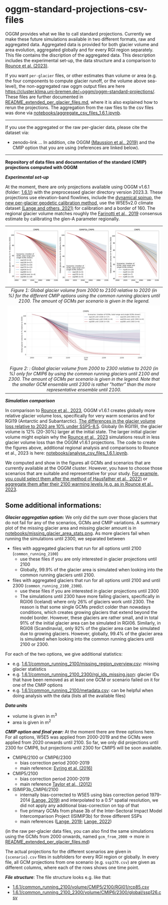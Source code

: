 # oggm-standard-projections-csv-files

OGGM provides what we like to call standard projections. Currently we make these future simulations available in two different formats, raw and aggregated data. Aggregated data is provided for both glacier volume and area evolution, aggregated globally and for every RGI region separately. This file contains the discription of the aggregated data. This description includes the experimental set-up, the data structure and a comparison to [Rounce et al. (2023)](https://doi.org/10.1126/science.abo1324).

If you want `per-glacier` files, or other estimates than volume or area (e.g. the four components to compute glacier runoff, or the volume above sea-level), the non-aggregated raw oggm output files are here https://cluster.klima.uni-bremen.de/~oggm/oggm-standard-projections/. These files are further documented in [README_extended_per_glacier_files.md](README_extended_per_glacier_files.md), where it is also explained how to rerun the projections. The aggregation from the raw files to the csv files was done via [notebooks/aggregate_csv_files_1.6.1.ipynb](notebooks/aggregate_csv_files_1.6.1.ipynb). 

----
If you use the aggregated or the raw per-glacier data, please cite the dataset via:
- zenodo-link ...
In addition, cite OGGM [(Maussion et al., 2019)](https://doi.org/10.5194/gmd-12-909-2019) and the CMIP option that you are using (references are linked below).
---

**Repository of data files and documentation of the standard (CMIP) projections computed with OGGM**

***Experimental set-up***

At the moment, there are only projections available using OGGM v1.6.1 (folder: [1.6.1/](1.6.1/])) with the preprocessed glacier directory version 2023.3. These projections use elevation-band flowlines, include the [dynamical spinup](https://docs.oggm.org/en/latest/dynamic-spinup.html), the [new per-glacier geodetic calibration method](https://docs.oggm.org/en/latest/mass-balance-monthly.html), use the W5E5v2.0 climate dataset [(Lange and others, 2021)](https://doi.org/10.48364/ISIMIP.342217) for calibration and a border of 160. The regional glacier volume matches roughly the [Farinotti et al., 2019](https://doi.org/10.1038/s41561-019-0300-3) consensus estimate by calibrating the glen-A parameter regionally. 

|![Figure 1](notebooks/global_glacier_volume_until2100_common_running_2100.png)|
|:--:| 
| *Figure 1: Global glacier volume from 2000 to 2100 relative to 2020 (in %) for the different CMIP options using the common running glaciers until 2100. The amount of GCMs per scenario is given in the legend.* |
|![Figure 2](notebooks/global_glacier_volume_until2300_common_running_2100_2300.png)|
| *Figure 2: : Global glacier volume from 2000 to 2300 relative to 2020 (in %) only for CMIP6 by using the common running glaciers until 2100 and 2300. The amount of GCMs per scenario is given in the legend. Note that the smaller GCM ensemble until 2300 is rather "hotter" than the more representative ensemble until 2100.* |

***Simulation comparison***

In comparison to [Rounce et al., 2023](https://doi.org/10.1126/science.abo1324), OGGM v1.6.1 creates globally more relative glacier volume loss, specifically for very warm scenarios and for RGI19 (Antarctic and Subantarctic). [The differences in the glacier volume loss relative to 2020 are 10% under SSP5-8.5](notebooks/global_glacier_volume_comparison_to_rounce_et_al_2023_ssp585.png). Globaly (In RGI19), the glacier volume is 12% (20-30%) larger at the initial state. The larger initial glacier volume might explain why the [Rounce et al., 2023](https://doi.org/10.1126/science.abo1324) simulations result in less glacier volume loss than the OGGM v1.6.1 projections. The code to create the figures above, additional regional analysis and comparisons to Rounce et al., 2023 is here: [notebooks/analyse_csv_files_1.6.1.ipynb](notebooks/analyse_csv_files_1.6.1.ipynb). 

We computed and show in the figures all GCMs and scenarios that are currently available at the OGGM cluster. However, you have to choose those scenarios that are suitable and representative for your study. [For example, you could select them after the method of Hausfather et al., 2022)](https://www.nature.com/articles/d41586-022-01192-2) or [aggregate them after their 2100 warming levels (e.g. as in Rounce et al., 2023](https://doi.org/10.1126/science.abo1324).

## Some additional informations:

***Glacier aggregation option:*** 
We only did the sum over those glaciers that do not fail for any of the scenarios, GCMs and CMIP variations. A summary plot of the missing glacier area and missing glacier amount is in [notebooks/missing_glacier_area_stats.png](notebooks/missing_glacier_area_stats.png). As more glaciers fail when running the simulations until 2300, we separated between 
- files with aggregated glaciers that run for all options until 2100 (`common_running_2100`)
    - use these files if you are only interested in glacier projections until 2100
    - Globally, 99.9% of the glacier area is simulated when looking into the common running glaciers until 2100. 
- files with aggregated glaciers that run for all options until 2100 and until 2300 (`common_running_2100_2300`). 
    - use these files if you are interested in glacier projections until 2300
    - The simulations until 2300 have more failing glaciers, specifically in RGI06 (Iceland) where only 26% of glaciers work until 2300. The reason is that some single GCMs predict colder than nowadays conditions, which creates growing glaciers that extend beyond the model border. However, these glaciers are rather small, and in total 91% of the initial glacier area can be simulated in RGI06. Similarly, in RGI08 (Scandinavia), only 92% of the glacier area can be simulated due to growing glaciers. However, globally, 99.4% of the glacier area is simulated when looking into the common running glaciers until 2100 or 2300. 

For each of the two options, we give additional statistics:
- e.g. [1.6.1/common_running_2100/missing_region_overview.csv](1.6.1/common_running_2100/missing_region_overview.csv): missing glacier statistics
- e.g. [1.6.1/common_running_2100_2300/rgi_ids_missing.json](1.6.1/common_running_2100_2300/rgi_ids_missing.json): glacier IDs that have been removed as at least one GCM or scenario failed on it for one of the CMIP options
- e.g. [1.6.1/common_running_2100/metadata.csv](1.6.1/common_running_2100/metadata.csv):  can be helpful when doing analysis with the data (lists all the available files)

***Data units***
- volume is given in m<sup>3</sup>
- area is given in m<sup>2</sup>

***CMIP option and final year:***
At the moment there are three options here. For all options, W5E5 was applied from 2000-2019 and the GCMs were applied from 2020 onwards until 2100. So far, we only did projections until 2300 for CMIP6, but projections until 2300 for CMIP5 will be soon available. 

- CMIP6/2100 or CMIP6/2300
    - bias correction period 2000-2019
    - main reference: [Eyring et al. (2016)](https://doi.org/10.5194/gmd-9-1937-2016)
- CMIP5/2100
    - bias correction period 2000-2019
    - main reference [Taylor et al., (2012)](https://doi.org/10.1175/BAMS-D-11-00094.1)
- ISIMIP3b_CMIP6/2100
    - internally bias-corrected to W5E5 using bias correction period 1979-2014 [(Lange, 2019)](https://doi.org/10.5194/gmd-12-3055-2019) and interpolated to a 0.5° spatial resolution, we did not apply any additional bias-correction on top of that
    - five primary GCMs from phase 3b of the Inter-Sectoral Impact Model Intercomparison Project (ISIMIP3b) for three different SSPs
    - main references ([Lange, 2019](https://doi.org/10.5194/gmd-12-3055-2019); [Lange, 2022](https://doi.org/10.5281/zenodo.2549631))

    
(in the raw per-glacier data files, you can also find the same simulations using the GCMs from 2000 onwards, named `gcm_from_2000` -> more in [README_extended_per_glacier_files.md](README_extended_per_glacier_files.md))

The actual projections for the different scenarios are given in `{scenario}.csv` files in subfolders for every RGI region or globally. In every file, all GCM projections from one scenario (e.g. `ssp370.csv`) are given as different columns, where each of the rows shows one time point. 


***File structure***:
The file structure looks e.g. like that:
- [1.6.1/common_running_2100/volume/CMIP5/2100/RGI01/rcp85.csv](1.6.1/common_running_2100/volume/CMIP5/2100/RGI01/rcp85.csv)
- [1.6.1/common_running_2100_2300/volume/CMIP6/2300/global/ssp126.csv](1.6.1/common_running_2100_2300/volume/CMIP6/2300/global/ssp126.csv)

 
